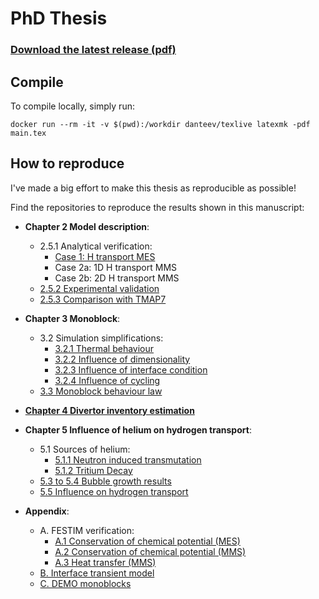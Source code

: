 # PhD Thesis

### [Download the latest release (pdf)](https://github.com/remdelaportemathurin/phdthesis/releases/latest/download/main.pdf)


## Compile
To compile locally, simply run:

```
docker run --rm -it -v $(pwd):/workdir danteev/texlive latexmk -pdf main.tex
```

## How to reproduce

I've made a big effort to make this thesis as reproducible as possible!

Find the repositories to reproduce the results shown in this manuscript:

- **Chapter 2 Model description**:
    - 2.5.1 Analytical verification:
        - [Case 1: H transport MES](https://github.com/RemDelaporteMathurin/PhDthesis/blob/main/scripts/mes_simple_diffusion.py)
        - Case 2a: 1D H transport MMS
        - Case 2b: 2D H transport MMS
    - [2.5.2 Experimental validation](https://github.com/RemDelaporteMathurin/tds_optimisation)
    - [2.5.3 Comparison with TMAP7](https://github.com/RemDelaporteMathurin/interface_conditions_paper)

- **Chapter 3 Monoblock**:
    - 3.2 Simulation simplifications:
        - [3.2.1 Thermal behaviour](https://github.com/RemDelaporteMathurin/monoblock_parametric)
        - [3.2.2 Influence of dimensionality](https://github.com/RemDelaporteMathurin/monoblock_dimension_effects)
        - [3.2.3 Influence of interface condition](https://github.com/RemDelaporteMathurin/monoblock_interface_condition)
        - [3.2.4 Influence of cycling](https://github.com/RemDelaporteMathurin/monoblock_cycling)
    - [3.3 Monoblock behaviour law](https://github.com/RemDelaporteMathurin/monoblock_parametric)
- [**Chapter 4 Divertor inventory estimation**](https://github.com/RemDelaporteMathurin/divHretention-Nucl.Fusion-2021)
- **Chapter 5 Influence of helium on hydrogen transport**:
    - 5.1 Sources of helium:
        - [5.1.1 Neutron induced transmutation](https://github.com/RemDelaporteMathurin/monoblock_neutronics)
        - [5.1.2 Tritium Decay](https://github.com/RemDelaporteMathurin/t_decay_in_monoblocks)
    - [5.3 to 5.4 Bubble growth results](https://github.com/RemDelaporteMathurin/he_fenics)
    - [5.5 Influence on hydrogen transport](https://github.com/RemDelaporteMathurin/he_h_coupling)
- **Appendix**:
    - A. FESTIM verification:
        - [A.1 Conservation of chemical potential (MES)](https://github.com/RemDelaporteMathurin/interface_conditions_paper)
        - [A.2 Conservation of chemical potential (MMS)](https://github.com/RemDelaporteMathurin/interface_conditions_paper)
        - [A.3 Heat transfer (MMS)](https://github.com/RemDelaporteMathurin/PhDthesis/blob/main/scripts/verif_heat_transfer_elbow.py)
    - [B. Interface transient model](https://github.com/RemDelaporteMathurin/interface_conditions_paper)
    - [C. DEMO monoblocks](https://github.com/RemDelaporteMathurin/3d_monoblocks)